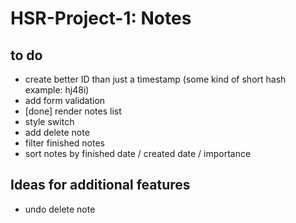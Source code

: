 # HSR-Project-1: Notes

## to do
- create better ID than just a timestamp (some kind of short hash example: hj48i)
- add form validation
- [done] render notes list
- style switch
- add delete note
- filter finished notes
- sort notes by finished date / created date / importance

## Ideas for additional features
- undo delete note

